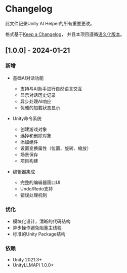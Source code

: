 # Changelog
此文件记录Unity AI Helper的所有重要更改。

格式基于[Keep a Changelog](https://keepachangelog.com/zh-CN/1.0.0/)，
并且本项目遵循[语义化版本](https://semver.org/lang/zh-CN/)。

## [1.0.0] - 2024-01-21
### 新增
- 基础AI对话功能
  - 支持与AI助手进行自然语言交互
  - 显示对话历史记录
  - 异步处理AI响应
  - 优雅的加载状态显示

- Unity命令系统
  - 创建游戏对象
  - 选择和删除对象
  - 添加组件
  - 设置变换属性（位置、旋转、缩放）
  - 场景保存
  - 项目构建

- 编辑器集成
  - 完整的编辑器窗口UI
  - Undo/Redo支持
  - 错误处理机制

### 优化
- 模块化设计，清晰的代码结构
- 异步操作避免阻塞主线程
- 标准的Unity Package结构

### 依赖
- Unity 2021.3+
- UnityLLMAPI 1.0.0+
